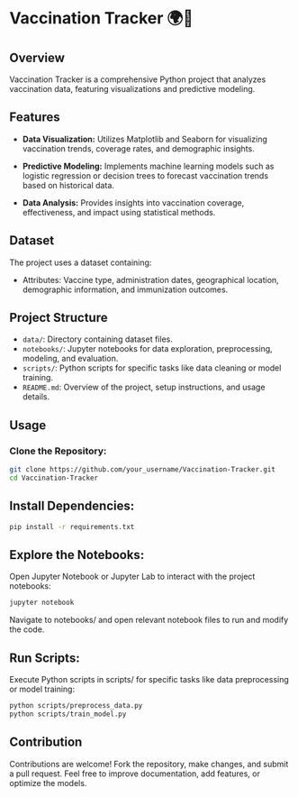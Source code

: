 # Vaccination Tracker 🌍💉

## Overview
Vaccination Tracker is a comprehensive Python project that analyzes vaccination data, featuring visualizations and predictive modeling.

## Features
- **Data Visualization:** Utilizes Matplotlib and Seaborn for visualizing vaccination trends, coverage rates, and demographic insights.
  
- **Predictive Modeling:** Implements machine learning models such as logistic regression or decision trees to forecast vaccination trends based on historical data.

- **Data Analysis:** Provides insights into vaccination coverage, effectiveness, and impact using statistical methods.

## Dataset
The project uses a dataset containing:
- Attributes: Vaccine type, administration dates, geographical location, demographic information, and immunization outcomes.

## Project Structure
- `data/`: Directory containing dataset files.
- `notebooks/`: Jupyter notebooks for data exploration, preprocessing, modeling, and evaluation.
- `scripts/`: Python scripts for specific tasks like data cleaning or model training.
- `README.md`: Overview of the project, setup instructions, and usage details.

## Usage
### Clone the Repository:
```bash
git clone https://github.com/your_username/Vaccination-Tracker.git
cd Vaccination-Tracker
```
## Install Dependencies:
```bash
pip install -r requirements.txt
```
## Explore the Notebooks:
Open Jupyter Notebook or Jupyter Lab to interact with the project notebooks:
```bash
jupyter notebook
```
Navigate to notebooks/ and open relevant notebook files to run and modify the code.

## Run Scripts:
Execute Python scripts in scripts/ for specific tasks like data preprocessing or model training:

```bash
python scripts/preprocess_data.py
python scripts/train_model.py
```
## Contribution
Contributions are welcome! Fork the repository, make changes, and submit a pull request. Feel free to improve documentation, add features, or optimize the models.
